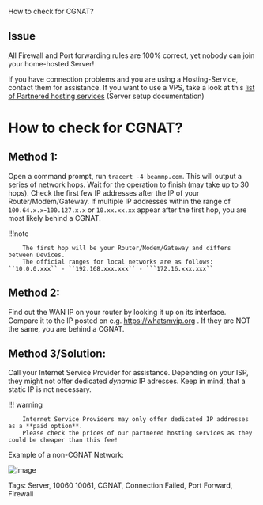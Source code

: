 How to check for CGNAT?
## Issue

All Firewall and Port forwarding rules are 100% correct, yet nobody can join your home-hosted Server!

If you have connection problems and you are using a Hosting-Service, contact them for assistance. If you want to use a VPS, take a look at this
[list of Partnered hosting services](https://docs.beammp.com/server/create-a-server/#_1:~:text=our%20partnered%20Services!-,Paid%20Services%3A,-Horizon%20Hosting) (Server setup documentation)

# How to check for CGNAT?

## Method 1:
Open a command prompt, run ``tracert -4 beammp.com``. This will output a series of network hops. Wait for the operation to finish (may take up to 30 hops). Check the first few IP addresses after the IP of your Router/Modem/Gateway.
If multiple IP addresses within the range of ``100.64.x.x``-``100.127.x.x`` or ``10.xx.xx.xx`` appear after the first hop, you are most likely behind a CGNAT.

!!!note

        The first hop will be your Router/Modem/Gateway and differs between Devices.
        The official ranges for local networks are as follows: ``10.0.0.xxx`` - ``192.168.xxx.xxx`` - ```172.16.xxx.xxx``

## Method 2:
Find out the WAN IP on your router by looking it up on its interface. Compare it to the IP posted on e.g. https://whatsmyip.org . If they are NOT the same, you are behind a CGNAT.

## Method 3/Solution:
Call your Internet Service Provider for assistance.
Depending on your ISP, they might not offer dedicated *dynamic* IP adresses. Keep in mind, that a static IP is not necessary.

!!! warning

        Internet Service Providers may only offer dedicated IP addresses as a **paid option**.
        Please check the prices of our partnered hosting services as they could be cheaper than this fee!

Example of a non-CGNAT Network:

![image](https://github.com/user-attachments/assets/fee21a50-cbb0-4322-9c26-d9f04f88ae37)

Tags: Server, 10060 10061, CGNAT, Connection Failed, Port Forward, Firewall
